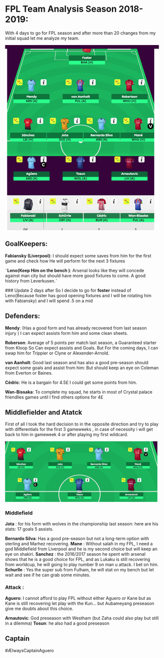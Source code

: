 # FPL Team Analysis Season 2018-2019:

With 4 days to go for FPL season and after more than 20 changes from my initial squad let me analyze my team.

![defenders](pictures/final_team.jpg)

## GoalKeepers:

**Fabiansky (Liverpool)**: I should expect some saves from him for the first game and check how He will perform for the next 3 fixtures


˜**Leno(Keep Him on the bench )**: Arsenal looks like they will concede against man city but should have more good fixtures to come.
A good history from Leverkusen.˜

### Update 2 days after 
 So I decide to go for **foster** instead of Leno(Because foster has good opening fixtures and I will be rotating him with Fabiansky) and I will spend .5 on a mid
## Defenders: 

**Mendy**: (Has a good form and has already recovered from last season injury ) I can expect assists form him and some clean sheets.

**Roberson**: Average of 5 points per match last season, a Guaranteed starter from Kloop So Can expect assists and Goals.
But For the coming days, I can swap him for Trippier or Clyne or Alexender-Arnold.

**van Aanholt**: Good last season and has also a good pre-season should expect some goals and assist from him:
But should keep an eye on Coleman from Everton or Baines.

**Cédric**: He is a bargain for 4.5£ I could get some points from him.

**Wan-Bissaka**: To complete my squad, he starts in most of Crystal palace friendlies games until I find others options for 4£

## Middlefielder and Atatck
 First of all I took the hard decision to in the opposite direction and try to play with differentials for the first 3 gameweeks , in case of necessity i will get back to him in gameweek 4 or after playing my first wildcard.
 
 ![Middlefielder](pictures/Middlefielders.jpg)
###  Middlefield
 **Jota** : for his form with wolves in the championship last season: here are his stats: 17 goals 5 assists.
 
 **Bernardo Silva**: Has a good pre-season but not a long-term option with sterling and Marhez recovering.
 **Mane** : Without salah in my FPL, I need a god Middlefield from Liverpool and he is my second choice but will keep an eye on shakiri.
 **Sanchez** : the 2016/2017 season he spent with arsenal shows that he is a good choice for FPL, and as Lukaku is still recovering from worldcup, he will going to play number 9 on man u attack. I bet on him.
 **Schurlle** : Yes the super sub from Fulham, he will stat on my bench but let wait and see if he can grab some minutes.
 
 ### Attack :
 
 **Aguero**: I cannot afford to play FPL without either Aguero or Kane but as Kane is still recovering let play with the Kun... but Aubameyang preseason give me doubts about this choice.
 
 **Arnautovic**: God preseason with Westham (but Zaha could also play but still in a dilemma) 
 **Tosun**: he also had a good preseason
 
## Captain 

#ÆlwaysCaptainAguero
